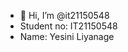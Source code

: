 - 👋 Hi, I’m @it21150548
- Student no: IT21150548
- Name: Yesini Liyanage

<!---
it21150548/it21150548 is a ✨ special ✨ repository because its `README.md` (this file) appears on your GitHub profile.
You can click the Preview link to take a look at your changes.
--->
